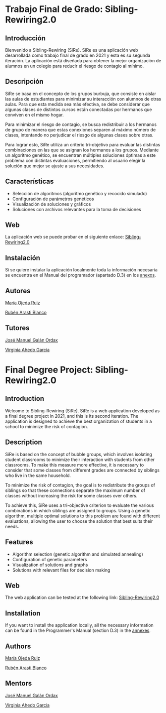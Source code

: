 # Trabajo Final de Grado: Sibling-Rewiring2.0
## Introducción
Bienvenido a Sibling-Rewiring (SiRe). SiRe es una aplicación web desarrollada como trabajo final de grado en 2021 y esta es su segunda iteración. La aplicación está diseñada para obtener la mejor organización de alumnos en un colegio para reducir el riesgo de contagio al mínimo.

## Descripción
SiRe se basa en el concepto de los grupos burbuja, que consiste en aislar las aulas de estudiantes para minimizar su interacción con alumnos de otras aulas. Para que esta medida sea más efectiva, se debe considerar que algunas clases de distintos cursos están conectadas por hermanos que conviven en el mismo hogar.

Para minimizar el riesgo de contagio, se busca redistribuir a los hermanos de grupo de manera que estas conexiones separen al máximo número de clases, intentando no perjudicar el riesgo de algunas clases sobre otras.

Para lograr esto, SiRe utiliza un criterio tri-objetivo para evaluar las distintas combinaciones en las que se asignan los hermanos a los grupos. Mediante un algoritmo genético, se encuentran múltiples soluciones óptimas a este problema con distintas evaluaciones, permitiendo al usuario elegir la solución que mejor se ajuste a sus necesidades.

## Características
- Selección de algoritmos (algoritmo genético y recocido simulado)
- Configuración de parámetros genéticos
- Visualización de soluciones y gráficos
- Soluciones con archivos relevantes para la toma de decisiones

## Web
La aplicación web se puede probar en el siguiente enlace: [Sibling-Rewiring2.0](https://sire-ddeac2c1782a.herokuapp.com/)

## Instalación
Si se quiere instalar la aplicación localmente toda la información necesaria se encuentra en el Manual del programador (apartado D.3) en los [anexos](https://github.com/rubenarasti/Sibling-Rewiring/blob/main/Documentaci%C3%B3n/TFG-SiblingRewiring2.0-Anexos.pdf).

## Autores
[María Ojeda Ruiz](https://github.com/Mariaojruiz)

[Rubén Arasti Blanco](https://github.com/rubenarasti)

## Tutores
[José Manuel Galán Ordax](https://github.com/josemagalan)

[Virginia Ahedo García](https://github.com/virahe)

# Final Degree Project: Sibling-Rewiring2.0
## Introduction
Welcome to Sibling-Rewiring (SiRe). SiRe is a web application developed as a final degree project in 2021, and this is its second iteration. The application is designed to achieve the best organization of students in a school to minimize the risk of contagion.

## Description
SiRe is based on the concept of bubble groups, which involves isolating student classrooms to minimize their interaction with students from other classrooms. To make this measure more effective, it is necessary to consider that some classes from different grades are connected by siblings who live in the same household.

To minimize the risk of contagion, the goal is to redistribute the groups of siblings so that these connections separate the maximum number of classes without increasing the risk for some classes over others.

To achieve this, SiRe uses a tri-objective criterion to evaluate the various combinations in which siblings are assigned to groups. Using a genetic algorithm, multiple optimal solutions to this problem are found with different evaluations, allowing the user to choose the solution that best suits their needs.

## Features
- Algorithm selection (genetic algorithm and simulated annealing)
- Configuration of genetic parameters
- Visualization of solutions and graphs
- Solutions with relevant files for decision making
## Web
The web application can be tested at the following link: [Sibling-Rewiring2.0](https://sire-ddeac2c1782a.herokuapp.com/)

## Installation
If you want to install the application locally, all the necessary information can be found in the Programmer's Manual (section D.3) in the [annexes](https://github.com/rubenarasti/Sibling-Rewiring/blob/main/Documentaci%C3%B3n/TFG-SiblingRewiring2.0-Anexos.pdf).

## Authors
[María Ojeda Ruiz](https://github.com/Mariaojruiz)

[Rubén Arasti Blanco](https://github.com/rubenarasti)
## Mentors
[José Manuel Galán Ordax](https://github.com/josemagalan)

[Virginia Ahedo García](https://github.com/virahe)


